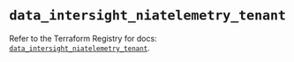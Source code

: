 # `data_intersight_niatelemetry_tenant`

Refer to the Terraform Registry for docs: [`data_intersight_niatelemetry_tenant`](https://registry.terraform.io/providers/ciscodevnet/intersight/1.0.71/docs/data-sources/niatelemetry_tenant).
